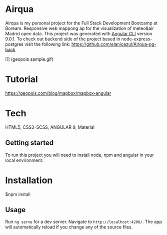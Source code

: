 # Airqua

Airqua is my personal project for the Full Stack Development Bootcamp at Boream.
Responsive web mappong ap for the visualization of meteo&air Madrid open data.
This project was generated with [Angular CLI](https://github.com/angular/angular-cli) version 9.0.1.
To check out backend side of the project based in node-express-postgres visit the following link: https://github.com/elanioazul/Airqua-pg-back

![] (geopois sample.gif)

# Tutorial
https://geopois.com/blog/mapbox/mapbox-angular

# Tech
HTML5, CSS3-SCSS, ANGULAR 9, Material

## Getting started
To run this project you will need to install node, npm and angular in your local environment.

# Installation
$npm install

## Usage

Run `ng serve` for a dev server. Navigate to `http://localhost:4200/`. The app will automatically reload if you change any of the source files.




